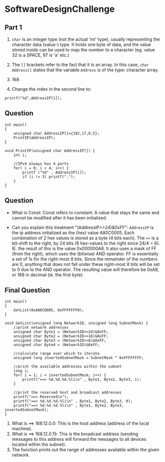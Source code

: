 # SoftwareDesignChallenge

## Part 1
1) `char` is an integer type (not the actual 'int' type), usually representing the character data (value-) type. It holds one byte of data, and the value stored inside can be used to map the number to a character (eg. value 32 is a SPACE, 97 is 'a' etc.)

2) The `[]` brackets refer to the fact that it is an array. In this case, `char Address[]` states that the variable `Address` is of the type: character array.

3) 168

4) Change the index in the second line to:
```
printf("%d",AddressIP[1]);
```

## Question 
```
int main()
{
    unsigned char AddressIP[]={192,17,0,5};
    PrintIP(AddressIP);
}

void PrintIP(unsigned char AddressIP[]) {
    int i;
    
    //IPv4 always has 4 parts
    for( i = 0; i < 4; i++) {
        printf ("%d" , AddressIP[i]);
        if (i != 3) printf(".");
    }
}
```

## Question
- What is Const: Const refers to constant. A value that stays the same and cannot be modified after it has been initialized.

- Can you explain this treatment "(AddressIP>>24)&0xFF": `AddressIP` is the ip address initialized as the (hex) value A80C0005. Each combination of 2 hex values is stored as a byte (4 bits each). The `>>` is a bit-shift to the right, by 24 bits (6 hex-values to the right since 24/4 = 6). IE. the result of this is the value 0x000000A8. It also uses a mask of FF (from the right), which uses the (bitwise) AND operator. FF is essentially a set of 1s for the right-most 8 bits. Since the remainder of the numbers are 0, anything that does not fall under these right-most 8 bits will be set to 0 due to the AND operator. The resulting value will therefore be 0xA8, or 168 in decimal (ie. the first byte).

## Final Question

```
int main()
{
    GetList(0xA80C0005, 0xFFFFFFF0);
}

void GetList(unsigned long NetworkID, unsigned long SubnetMask) {
    //print network addresses
    unsigned char Byte1 = (NetworkID>>24)&0xFF;
    unsigned char Byte2 = (NetworkID>>16)&0xFF;
    unsigned char Byte3 = (NetworkID>>8)&0xFF;
    unsigned char Byte4 = (NetworkID)&0xFF;
    
    //calculate range over which to iterate
    unsigned long invertedSubnetMask = SubnetMask ^ 0xFFFFFFFF;
    
    //print the available addresses within the subnet
    long i;
    for( i = 1; i < invertedSubnetMask; i++) {
        printf("==> %d.%d.%d.%li\n" , Byte1, Byte2, Byte3, i);
    }
    
    //print the reserved host and broadcast addresses
    printf("==> Reserved\n");
    printf("==> %d.%d.%d.%li\n" , Byte1, Byte2, Byte3, 0);
    printf("==> %d.%d.%d.%li\n" , Byte1, Byte2, Byte3, invertedSubnetMask);
}
```
1) What is ==> 168.12.0.0: This is the host address (address of the local machine).
2) What is ==> 168.12.0.15: This is the broadcast address (sending messages to this address will forward the messages to all devices located within the subnet).
3) The function prints out the range of addresses available within the given network.